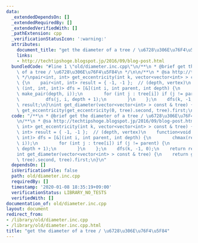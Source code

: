 ```yaml
---
data:
  _extendedDependsOn: []
  _extendedRequiredBy: []
  _extendedVerifiedWith: []
  _pathExtension: cpp
  _verificationStatusIcon: ':warning:'
  attributes:
    document_title: "get the diameter of a tree / \u6728\u306E\u76F4\u5F84"
    links:
    - http://techtipshoge.blogspot.jp/2016/09/blog-post.html
  bundledCode: "#line 1 \"old/diameter.inc.cpp\"\n/**\n * @brief get the diameter\
    \ of a tree / \u6728\u306E\u76F4\u5F84\n */\n\n/**\n * @sa http://techtipshoge.blogspot.jp/2016/09/blog-post.html\n\
    \ */\npair<int, int> get_eccentricity(int k, vector<vector<int> > const & tree)\
    \ {\n    pair<int, int> result = { -1, -1 };  // (depth, vertex)\n    function<void\
    \ (int, int, int)> dfs = [&](int i, int parent, int depth) {\n        chmax(result,\
    \ make_pair(depth, i));\n        for (int j : tree[i]) if (j != parent) {\n  \
    \          dfs(j, i, depth + 1);\n        }\n    };\n    dfs(k, -1, 0);\n    return\
    \ result;\n}\nint get_diameter(vector<vector<int> > const & tree) {\n    return\
    \ get_eccentricity(get_eccentricity(0, tree).second, tree).first;\n}\n"
  code: "/**\n * @brief get the diameter of a tree / \u6728\u306E\u76F4\u5F84\n */\n\
    \n/**\n * @sa http://techtipshoge.blogspot.jp/2016/09/blog-post.html\n */\npair<int,\
    \ int> get_eccentricity(int k, vector<vector<int> > const & tree) {\n    pair<int,\
    \ int> result = { -1, -1 };  // (depth, vertex)\n    function<void (int, int,\
    \ int)> dfs = [&](int i, int parent, int depth) {\n        chmax(result, make_pair(depth,\
    \ i));\n        for (int j : tree[i]) if (j != parent) {\n            dfs(j, i,\
    \ depth + 1);\n        }\n    };\n    dfs(k, -1, 0);\n    return result;\n}\n\
    int get_diameter(vector<vector<int> > const & tree) {\n    return get_eccentricity(get_eccentricity(0,\
    \ tree).second, tree).first;\n}\n"
  dependsOn: []
  isVerificationFile: false
  path: old/diameter.inc.cpp
  requiredBy: []
  timestamp: '2020-01-08 18:35:19+09:00'
  verificationStatus: LIBRARY_NO_TESTS
  verifiedWith: []
documentation_of: old/diameter.inc.cpp
layout: document
redirect_from:
- /library/old/diameter.inc.cpp
- /library/old/diameter.inc.cpp.html
title: "get the diameter of a tree / \u6728\u306E\u76F4\u5F84"
---
```

